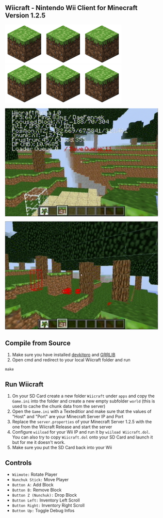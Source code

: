 ## Wiicraft - Nintendo Wii Client for Minecraft Version 1.2.5
![Wiicraft Icon](/icon.png)![Wiicraft Icon](/icon.png)![Wiicraft Icon](/icon.png)![Wiicraft Icon](/icon.png)![Wiicraft Icon](/icon.png)![Wiicraft Icon](/icon.png)   

![Wiicraft Icon1](/ingame_wiicraft1.PNG)

![Wiicraft Icon2](/ingame_wiicraft2.PNG)

## Compile from Source
1. Make sure you have installed [devkitpro](https://devkitpro.org/) and [GRRLIB](https://github.com/GRRLIB/GRRLIB)
2. Open cmd and redirect to your local Wiicraft folder and run
```
make 
```
## Run Wiicraft
1. On your SD Card create a new folder ```Wiicraft``` under ```apps```  and copy the ```Game.ini``` into the folder and create a new empty subfolder ```world``` (this is used to cache the chunk data from the server)
2. Open the ```Game.ini``` with a Texteditior and make sure that the values of "Host" and "Port" are your Minecraft Server IP and Port
3. Replace the ```server.properties``` of your Minecraft Server 1.2.5 with the one from the Wiicraft Release and start the server
4. Configure ```wiiload``` for your Wii IP and run it by ```wiiload Wiicraft.dol```. You can also try to copy ```Wiicraft.dol``` onto your SD Card and launch it but for me it doesn't work. 
5. Make sure you put the SD Card back into your Wii

## Controls
- ```Wiimote:``` Rotate Player
- ```Nunchuk Stick:``` Move Player
- ```Button A:``` Add Block
- ```Button B:``` Remove Block
- ```Button Z (Nunchuk):``` Drop Block
- ```Button Left:``` Inventory Left Scroll
- ```Button Right:``` Inventory Right Scroll 
- ```Button Up:``` Toggle Debug Infos

